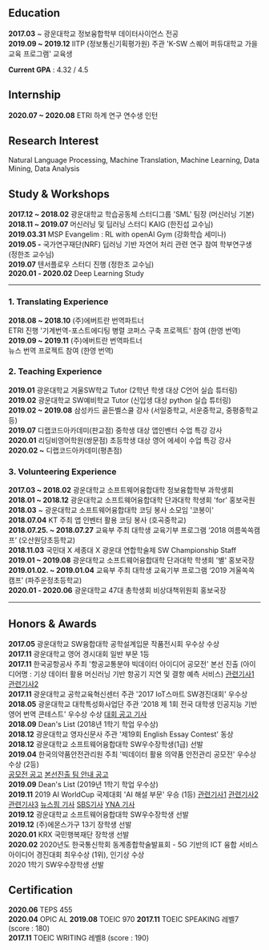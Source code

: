 ## Education 

**2017.03** ~ 광운대학교 정보융합학부 데이터사이언스 전공  
**2019.09 ~ 2019.12** IITP (정보통신기획평가원) 주관 'K-SW 스퀘어 퍼듀대학교 가을 교육 프로그램' 교육생  

**Current GPA** : 4.32 / 4.5

## Internship

**2020.07 ~ 2020.08** ETRI 하계 연구 연수생 인턴  

##  Research Interest

Natural Language Processing, Machine Translation, Machine Learning, Data Mining, Data Analysis


##  Study & Workshops

**2017.12 ~ 2018.02** 광운대학교 학습공동체 스터디그룹 'SML' 팀장 (머신러닝 기본)  
**2018.11 ~ 2019.07** 머신러닝 및 딥러닝 스터디 KAIG (한진섭 교수님)  
**2019.03.31** MSP Evangelim : RL with openAI Gym (강화학습 세미나)  
**2019.05 -** 국가연구재단(NRF) 딥러닝 기반 자연어 처리 관련 연구 참여 학부연구생 (정한조 교수님)  
**2019.07** 텐서플로우 스터디 진행 (정한조 교수님)  
**2020.01 - 2020.02** Deep Learning Study  

---

### 1. Translating Experience

**2018.08 ~ 2018.10**  (주)에버트란 번역파트너  
ETRI 진행 '기계번역-포스트에디팅 병렬 코퍼스 구축 프로젝트' 	참여 (한영 번역)  
**2019.09 ~ 2019.11**  (주)에버트란 번역파트너  
뉴스 번역 프로젝트 참여 (한영 번역)  

### 2. Teaching Experience

**2019.01** 광운대학교 겨울SW학교 Tutor (2학년 학생 대상 C언어 실습 튜터링)  
**2019.02** 광운대학교 SW예비학교 Tutor (신입생 대상 python 실습 튜터링)  
**2019.02 ~ 2019.08** 삼성카드 골든벨스쿨 강사 (서일중학교, 서운중학교, 중평중학교 등)  
**2019.07**  디랩코드아카데미(판교점) 중학생 대상 앱인벤터 수업 특강 강사  
**2020.01** 리딩비영어학원(쌍문점) 초등학생 대상 영어 에세이 수업 특강 강사   
**2020.02 ~** 디랩코드아카데미(평촌점)     

### 3. Volunteering Experience

**2017.03 ~ 2018.02** 광운대학교 소프트웨어융합대학 정보융합학부 과학생회  
**2018.01 ~ 2018.12** 광운대학교 소프트웨어융합대학 단과대학 학생회 'for' 홍보국원  
**2018.03** ~ 광운대학교 소프트웨어융합대학 코딩 봉사 소모임 '코봉이'  
**2018.07.04** KT 주최 앱 인벤터 활용 코딩 봉사 (호곡중학교)  
**2018.07.25. ~ 2018.07.27** 교육부 주최 대학생 교육기부 프로그램 ‘2018 여름쏙쏙캠프’ (오산원당초등학교)  
**2018.11.03** 국민대 X 세종대 X 광운대 연합학술제 SW Championship Staff  
**2019.01 ~ 2019.08** 광운대학교 소프트웨어융합대학 단과대학 학생회 '별' 홍보국장  
**2019.01.02. ~ 2019.01.04** 교육부 주최 대학생 교육기부 프로그램 ‘2019 겨울쏙쏙캠프’ (파주운정초등학교)  
**2020.01 - 2020.06** 광운대학교 47대 총학생회 비상대책위원회 홍보국장  

---

## Honors & Awards

**2017.05** 광운대학교 SW융합대학 공학설계입문 작품전시회 우수상 수상  
**2017.11** 광운대학교 영어 경시대회 일반 부문 1등  
**2017.11** 한국공항공사 주최 '항공교통분야 빅데이터 아이디어 공모전' 본선 진출 (아이디어명 : 기상 데이터 활용 머신러닝 기반 항공기 지연 및 결항 예측 서비스) [관련기사1]( http://www.fnnews.com/news/201711271903052085) [관련기사2](http://www.newsis.com/view/?id=NISI20171127_0013596393)  
**2017.11** 광운대학교 공학교육혁신센터 주관 '2017 IoT스마트 SW경진대회' 우수상  
**2018.05** 광운대학교 대학특성화사업단 주관 '2018 제 1회 전국 대학생 인공지능 기반 영어 번역 콘테스트' 우수상 수상 [대회 공고 기사](https://news.joins.com/article/22611748)  
**2018.09** Dean's List (2018년 1학기 학업 우수상)  
**2018.12** 광운대학교 영자신문사 주관 '제19회 English Essay Contest' 동상  
**2018.12** 광운대학교 소프트웨어융합대학 SW우수장학생(1급) 선발  
**2019.04** 한국의약품안전관리원 주최 '빅데이터 활용 의약품 안전관리 공모전' 우수상 수상 (2등)  
[공모전 공고](https://www.drugsafe.or.kr/iwt/ds/ko/bbs/EgovBbs.do?bbsId=BBSMSTR_000000000011&nttId=2871&pageIndex=2&searchCnd=0&searchWrd=) [본선진출 팀 안내 공고](https://www.drugsafe.or.kr/iwt/ds/ko/bbs/EgovBbs.do?bbsId=BBSMSTR_000000000011&nttId=2925)  
**2019.09** Dean's List (2019년 1학기 학업 우수상)  
**2019.11** 2019 AI WorldCup 국제대회 'AI 해설 부문' 우승 (1등) [관련기사1](http://news.g-enews.com/view.php?ud=2019110400251328110bf3fa6eb9_1&md=20191104145516_M) [관련기사2](http://www.newsworks.co.kr/news/articleView.html?idxno=408035) [관련기사3](http://www.zdnet.co.kr/view/?no=20191103215931) [뉴스핌 기사](http://www.newspim.com/news/view/20191103000165) [SBS기사](https://news.sbs.co.kr/news/endPage.do?news_id=N1005506477&plink=ORI&cooper=NAVER) [YNA 기사](https://www.yna.co.kr/view/AKR20191103034600063?input=1195m)  
**2019.12** 광운대학교 소프트웨어융합대학 SW우수장학생 선발  
**2019.12** (주)에몬스가구 13기 장학생 선발  
**2020.01** KRX 국민행복재단 장학생 선발  
**2020.02** 2020년도 한국통신학회 동계종합학술발표회 - 5G 기반의 ICT 융합 서비스 아이디어 경진대회 최우수상 (1위), 인기상 수상  
2020 1학기 SW우수장학생 선발

## Certification

**2020.06** TEPS 455  
**2020.04** OPIC AL
**2019.08** TOEIC 970 
**2017.11** TOEIC SPEAKING 레벨7 (score : 180)  
**2017.11** TOEIC WRITING 레벨8 (score : 190)  
